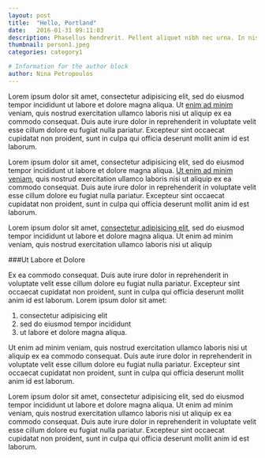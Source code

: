 ```yaml
---
layout: post
title:  "Hello, Portland"
date:   2016-01-31 09:11:03
description: Phasellus hendrerit. Pellent aliquet nibh nec urna. In nis aliquet vel, dapibus id,mattis.
thumbnail: person1.jpeg
categories: category1

# Information for the author block
author: Nina Petropoulos
---
```

Lorem ipsum dolor sit amet, consectetur adipisicing elit, sed do eiusmod tempor incididunt ut labore et dolore magna aliqua. Ut [enim ad minim][link1] veniam, quis nostrud exercitation ullamco laboris nisi ut aliquip ex ea commodo consequat. Duis aute irure dolor in reprehenderit in voluptate velit esse cillum dolore eu fugiat nulla pariatur. Excepteur sint occaecat cupidatat non proident, sunt in culpa qui officia deserunt mollit anim id est laborum.

Lorem ipsum dolor sit amet, consectetur adipisicing elit, sed do eiusmod tempor incididunt ut labore et dolore magna aliqua. [Ut enim ad minim veniam][link2], quis nostrud exercitation ullamco laboris nisi ut aliquip ex ea commodo consequat. Duis aute irure dolor in reprehenderit in voluptate velit esse cillum dolore eu fugiat nulla pariatur. Excepteur sint occaecat cupidatat non proident, sunt in culpa qui officia deserunt mollit anim id est laborum.

Lorem ipsum dolor sit amet, [consectetur adipisicing elit][link3], sed do eiusmod tempor incididunt ut labore et dolore magna aliqua. Ut enim ad minim veniam, quis nostrud exercitation ullamco laboris nisi ut aliquip

###Ut Labore et Dolore

Ex ea commodo consequat. Duis aute irure dolor in reprehenderit in voluptate velit esse cillum dolore eu fugiat nulla pariatur. Excepteur sint occaecat cupidatat non proident, sunt in culpa qui officia deserunt mollit anim id est laborum. Lorem ipsum dolor sit amet:

1. consectetur adipisicing elit
2. sed do eiusmod tempor incididunt
3. ut labore et dolore magna aliqua.

Ut enim ad minim veniam, quis nostrud exercitation ullamco laboris nisi ut aliquip ex ea commodo consequat. Duis aute irure dolor in reprehenderit in voluptate velit esse cillum dolore eu fugiat nulla pariatur. Excepteur sint occaecat cupidatat non proident, sunt in culpa qui officia deserunt mollit anim id est laborum.

Lorem ipsum dolor sit amet, consectetur adipisicing elit, sed do eiusmod tempor incididunt ut labore et dolore magna aliqua. Ut enim ad minim veniam, quis nostrud exercitation ullamco laboris nisi ut aliquip ex ea commodo consequat. Duis aute irure dolor in reprehenderit in voluptate velit esse cillum dolore eu fugiat nulla pariatur. Excepteur sint occaecat cupidatat non proident, sunt in culpa qui officia deserunt mollit anim id est laborum.

[link1]: example.net
[link2]: example.com
[link3]: example.org
